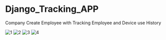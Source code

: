 # Django_Tracking_APP
 Company Create Employee with Tracking Employee and Device use History
 
![1](https://github.com/Gourob47/Django_Tracking_APP/assets/85252503/f9a7d62e-43bd-4f28-988c-55bb5210f0fd)
![2](https://github.com/Gourob47/Django_Tracking_APP/assets/85252503/64bcb5af-8261-4d46-bcd6-5034c18fa82e)
![3](https://github.com/Gourob47/Django_Tracking_APP/assets/85252503/a6c902f1-2642-47ac-a4e5-6e3c177a7b66)
![4](https://github.com/Gourob47/Django_Tracking_APP/assets/85252503/3b9fa59d-3e8e-4c79-899b-559dfe647514)
